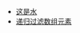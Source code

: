 - [这是水](https://totemguo.github.io/i_am_water.html)
- [递归过滤数组元素](https://totemguo.github.io/interview/01-RecursiveArrayFilter.html)
